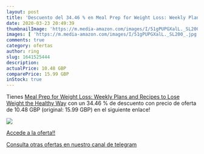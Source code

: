 ```yaml
---
layout: post
title: 'Descuento del 34.46 % en Meal Prep for Weight Loss: Weekly Plans '
date: 2020-03-23 20:49:39
thumbnailImage: 'https://m.media-amazon.com/images/I/51gPUPGXalL._SL200_.jpg'
images: [ 'https://m.media-amazon.com/images/I/51gPUPGXalL._SL200_.jpg' ]
comments: true
category: ofertas
author: ring
slug: 1641525444
description:
actualPrice: 10.48 GBP
comparePrice: 15.99 GBP
inStock: true
---
```


Tienes [Meal Prep for Weight Loss: Weekly Plans and Recipes to Lose Weight the Healthy Way](https://www.amazon.com/dp/1641525444/?tag=redken08-20) con un 34.46 % de descuento con precio de oferta de 10.48 GBP (original: 15.99 GBP) en el siguiente enlace!

[![](https://m.media-amazon.com/images/I/51gPUPGXalL._SL200_.jpg)](https://www.amazon.com/dp/1641525444/?tag=redken08-20)

[Accede a la oferta!!](https://www.amazon.com/dp/1641525444/?tag=redken08-20)

[Consulta otras ofertas en nuestro canal de telegram](https://t.me/s/ofertas25)
